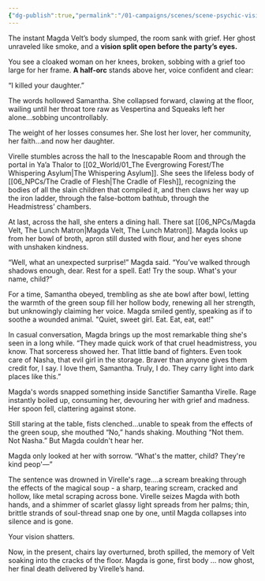```yaml
---
{"dg-publish":true,"permalink":"/01-campaigns/scenes/scene-psychic-vision-of-magda-s-death/"}
---
```


The instant Magda Velt’s body slumped, the room sank with grief. Her ghost unraveled like smoke, and a **vision split open before the party’s eyes.**

You see a cloaked woman on her knees, broken, sobbing with a grief too large for her frame. **A half-orc** stands above her, voice confident and clear:

“I killed your daughter.”

The words hollowed Samantha. She collapsed forward, clawing at the floor, wailing until her throat tore raw as Vespertina and Squeaks left her alone...sobbing uncontrollably.

The weight of her losses consumes her. She lost her lover, her community, her faith...and now her daughter.

Virelle stumbles across the hall to the Inescapable Room and through the portal in Ya’a Thalor to [[02_World/01_The Evergrowing Forest/The Whispering Asylum\|The Whispering Asylum]]. She sees the lifeless body of [[06_NPCs/The Cradle of Flesh\|The Cradle of Flesh]], recognizing the bodies of all the slain children that compiled it, and then claws her way up the iron ladder, through the false-bottom bathtub, through the Headmistress’ chambers.

At last, across the hall, she enters a dining hall. There sat [[06_NPCs/Magda Velt, The Lunch Matron\|Magda Velt, The Lunch Matron]]. Magda looks up from her bowl of broth, apron still dusted with flour, and her eyes shone with unshaken kindness.

“Well, what an unexpected surprise!” Magda said. “You’ve walked through shadows enough, dear. Rest for a spell. Eat! Try the soup. What's your name, child?”

For a time, Samantha obeyed, trembling as she ate bowl after bowl, letting the warmth of the green soup fill her hollow body, renewing all her strength, but unknowingly claiming her voice. Magda smiled gently, speaking as if to soothe a wounded animal. "Quiet, sweet girl. Eat. Eat, eat, eat!"

In casual conversation, Magda brings up the most remarkable thing she's seen in a long while. “They made quick work of that cruel headmistress, you know. That sorceress showed her. That little band of fighters. Even took care of Nasha, that evil girl in the storage. Braver than anyone gives them credit for, I say. I love them, Samantha. Truly, I do. They carry light into dark places like this.”

Magda's words snapped something inside Sanctifier Samantha Virelle. Rage instantly boiled up, consuming her, devouring her with grief and madness. Her spoon fell, clattering against stone.

Still staring at the table, fists clenched...unable to speak from the effects of the green soup, she mouthed “No,” hands shaking. Mouthing “Not them. Not Nasha.” But Magda couldn't hear her.

Magda only looked at her with sorrow. “What's the matter, child? They're kind peop'—”

The sentence was drowned in Virelle's rage....a scream breaking through the effects of the magical soup - a sharp, tearing scream, cracked and hollow, like metal scraping across bone. Virelle seizes Magda with both hands, and a shimmer of scarlet glassy light spreads from her palms; thin, brittle strands of soul-thread snap one by one, until Magda collapses into silence and is gone. 

Your vision shatters.

Now, in the present, chairs lay overturned, broth spilled, the memory of Velt soaking into the cracks of the floor. Magda is gone, first body ... now ghost, her final death delivered by Virelle’s hand.
